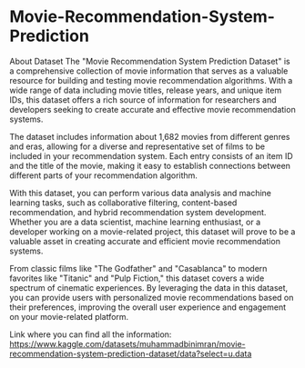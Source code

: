 # Movie-Recommendation-System-Prediction

About Dataset
The "Movie Recommendation System Prediction Dataset" is a comprehensive collection of movie information that serves as a valuable resource for building and testing movie recommendation algorithms. With a wide range of data including movie titles, release years, and unique item IDs, this dataset offers a rich source of information for researchers and developers seeking to create accurate and effective movie recommendation systems.

The dataset includes information about 1,682 movies from different genres and eras, allowing for a diverse and representative set of films to be included in your recommendation system. Each entry consists of an item ID and the title of the movie, making it easy to establish connections between different parts of your recommendation algorithm.

With this dataset, you can perform various data analysis and machine learning tasks, such as collaborative filtering, content-based recommendation, and hybrid recommendation system development. Whether you are a data scientist, machine learning enthusiast, or a developer working on a movie-related project, this dataset will prove to be a valuable asset in creating accurate and efficient movie recommendation systems.

From classic films like "The Godfather" and "Casablanca" to modern favorites like "Titanic" and "Pulp Fiction," this dataset covers a wide spectrum of cinematic experiences. By leveraging the data in this dataset, you can provide users with personalized movie recommendations based on their preferences, improving the overall user experience and engagement on your movie-related platform.

Link where you can find all the information: https://www.kaggle.com/datasets/muhammadbinimran/movie-recommendation-system-prediction-dataset/data?select=u.data
